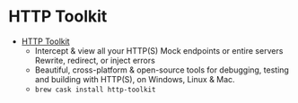 # HTTP Toolkit
- [HTTP Toolkit](https://httptoolkit.tech/)
  -  Intercept & view all your HTTP(S) Mock endpoints or entire servers Rewrite, redirect, or inject errors
  - Beautiful, cross-platform & open-source tools for debugging, testing and building with HTTP(S), on Windows, Linux & Mac.
  - `brew cask install http-toolkit`

